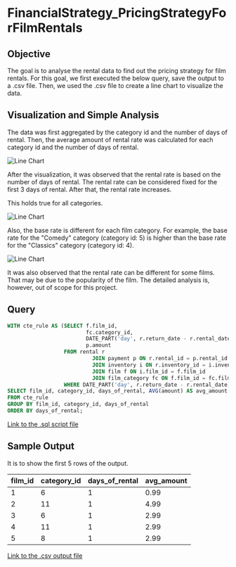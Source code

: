 # FinancialStrategy_PricingStrategyForFilmRentals

## Objective

The goal is to analyse the rental data to find out the pricing strategy for film rentals.
For this goal, we first executed the below query, save the output to a .csv file.
Then, we used the .csv file to create a line chart to visualize the data.

## Visualization and Simple Analysis

The data was first aggregated by the category id and the number of days of rental.
Then, the average amount of rental rate was calculated for each category id and the number of days of rental.

![Line Chart](./average_amount_of_rental_rate.png)

After the visualization, it was observed that the rental rate is based on the number of days of rental.
The rental rate can be considered fixed for the first 3 days of rental. After that, the rental rate increases.

This holds true for all categories.

![Line Chart](./average_amount_of_rental_rate_per_category.png)

Also, the base rate is different for each film category. For example, the base rate for the "Comedy" category (category id: 5) is higher than the base rate for the "Classics" category (category id: 4).

![Line Chart](./average_amount_of_rental_rate_of_categories_4_and_5.png)

It was also observed that the rental rate can be different for some films. That may be due to the popularity of the film. The detailed analysis is, however, out of scope for this project.

## Query

```sql
WITH cte_rule AS (SELECT f.film_id,
                         fc.category_id,
                         DATE_PART('day', r.return_date - r.rental_date) AS days_of_rental,
                         p.amount
                  FROM rental r
                           JOIN payment p ON r.rental_id = p.rental_id
                           JOIN inventory i ON r.inventory_id = i.inventory_id
                           JOIN film f ON i.film_id = f.film_id
                           JOIN film_category fc ON f.film_id = fc.film_id
                  WHERE DATE_PART('day', r.return_date - r.rental_date) > 0)
SELECT film_id, category_id, days_of_rental, AVG(amount) AS avg_amount
FROM cte_rule
GROUP BY film_id, category_id, days_of_rental
ORDER BY days_of_rental;
```

[Link to the .sql script file](./query.sql)

## Sample Output

It is to show the first 5 rows of the output.

| film_id | category_id | days_of_rental | avg_amount |
| :------ | :---------- | :------------- | :--------- |
| 1       | 6           | 1              | 0.99       |
| 2       | 11          | 1              | 4.99       |
| 3       | 6           | 1              | 2.99       |
| 4       | 11          | 1              | 2.99       |
| 5       | 8           | 1              | 2.99       |

[Link to the .csv output file](./output.csv)
